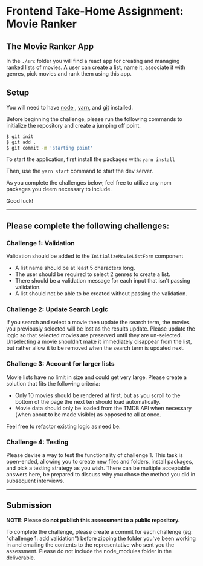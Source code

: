 # Frontend Take-Home Assignment: Movie Ranker

## The Movie Ranker App

In the `./src` folder you will find a react app for creating and managing ranked lists of movies. A user can create a list, name it, associate it with genres, pick movies and rank them using this app.

## Setup

You will need to have [ node ](https://nodejs.org/en/download/), [yarn](https://classic.yarnpkg.com/lang/en/docs/install/#mac-stable), and [git](https://git-scm.com/book/en/v2/Getting-Started-Installing-Git) installed.

Before beginning the challenge, please run the following commands to initialize the repository and create a jumping off point.
```bash
$ git init
$ git add .
$ git commit -m 'starting point'
```

To start the application, first install the packages with: `yarn install`

Then, use the `yarn start` command to start the dev server.

As you complete the challenges below, feel free to utilize any npm packages you deem necessary to include.

Good luck!

---

## Please complete the following challenges:

### Challenge 1: Validation

Validation should be added to the `InitializeMovieListForm` component

-   A list name should be at least 5 characters long.
-   The user should be required to select 2 genres to create a list.
-   There should be a validation message for each input that isn't passing validation.
-   A list should not be able to be created without passing the validation.

### Challenge 2: Update Search Logic

If you search and select a movie then update the search term, the movies you previously selected will be lost as the results update. Please update the logic so that selected movies are preserved until they are un-selected. Unselecting a movie shouldn't make it immediately disappear from the list, but rather allow it to be removed when the search term is updated next.

### Challenge 3: Account for larger lists

Movie lists have no limit in size and could get very large. Please create a solution that fits the following criteria:

-   Only 10 movies should be rendered at first, but as you scroll to the bottom of the page the next ten should load automatically.
-   Movie data should only be loaded from the TMDB API when necessary (when about to be made visible) as opposed to all at once.

Feel free to refactor existing logic as need be.

### Challenge 4: Testing

Please devise a way to test the functionality of challenge 1. This task is open-ended, allowing you to create new files and folders, install packages, and pick a testing strategy as you wish. There can be multiple acceptable answers here, be prepared to discuss why you chose the method you did in subsequent interviews.

---

## Submission

**NOTE: Please do not publish this assessment to a public repository.**

To complete the challenge, please create a commit for each challenge (eg: "challenge 1: add validation") before zipping the folder you've been working in and emailing the contents to the representative who sent you the assessment. Please do not include the node_modules folder in the deliverable.
